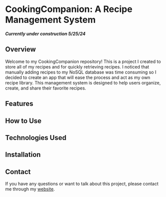 # CookingCompanion: A Recipe Management System
***Currently under construction 5/25/24***
## Overview
Welcome to my CookingCompanion repository! This is a project I created to store all of my recipes and for quickly retrieving recipes. I noticed that manually adding recipes to my NoSQL database was time consuming so I decided to create an app that will ease the process and act as my own recipe library. This management system is designed to help users organize, create, and share their favorite recipes.

## Features

## How to Use

## Technologies Used

## Installation

## Contact
If you have any questions or want to talk about this project, please contact me through my [website](https://Jade010.github.io).


